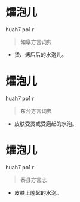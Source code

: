# 㸌泡儿
huah7 po1 r
> 如皋方言词典
- 烫、烤后后的水泡儿。

# 㸌泡儿
huah7 po1 r
> 东台方言词典
- 皮肤受烫或受磨起的水泡。

# 㸌泡儿
huah7 po1 r
> 泰县方言志
- 皮肤上隆起的水泡。
